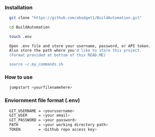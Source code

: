 ### Installation
```bash
  git clone "https://github.com/abadget1/BuildAutomation.git"
  
  cd BuildAutomation
  
  touch .env
  
  Open .env file and store your username, password, or API token.
  Also store the path where you'd like to store this project.
  (Format provided at bottom of this READ.ME)  

  source ~/.my_commands.sh
```
### How to use
```bash
  jumpstart <yourfilenamehere>
```
  
### Enviornment file format (.env)
```bash
  GIT_USERNAME = <yourusername>
  GIT_USER     = <your email>
  GIT_PASSWORD = <your password>
  PATH         = <your working directory path>
  TOKEN        = <Github repo access key>
  ```
